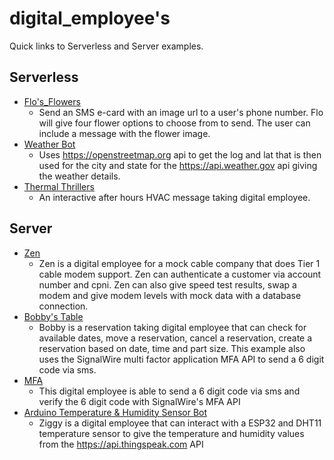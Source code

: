 # digital_employee's

Quick links to Serverless and Server examples.

## Serverless

* [Flo's_Flowers](https://github.com/signalwire/digital_employees/tree/main/serverless/Flos_Flowers)
  * Send an SMS e-card with an image url to a user's phone number. Flo will give four flower options to choose from to send. The user can include a message with the flower image.
* [Weather Bot](https://github.com/signalwire/digital_employees/tree/main/serverless/Weather_Bot)
  * Uses https://openstreetmap.org api to get the log and lat that is then used for the city and state for the https://api.weather.gov api giving the weather details.
* [Thermal Thrillers](https://github.com/signalwire/digital_employees/tree/main/serverless/Thermal_Thrillers)
  * An interactive after hours HVAC message taking digital employee.


## Server

* [Zen](https://github.com/signalwire/digital_employees/tree/main/server/Perl_Examples/Zen)
  * Zen is a digital employee for a mock cable company that does Tier 1 cable modem support. Zen can authenticate a customer via account number and cpni. Zen can also give speed test results, swap a modem and give modem levels with mock data with a database connection.
* [Bobby's Table](https://github.com/signalwire/digital_employees/tree/main/server/Perl_Examples/BobbysTable.ai)
  * Bobby is a reservation taking digital employee that can check for available dates, move a reservation, cancel a reservation, create a reservation based on date, time and part size. This example also uses the SignalWire multi factor application MFA API to send a 6 digit code via sms. 
* [MFA](https://github.com/signalwire/digital_employees/tree/main/server/Perl_Examples/MFA)
  * This digital employee is able to send a 6 digit code via sms and verify the 6 digit code with SignalWire's MFA API
* [Arduino Temperature & Humidity Sensor Bot](https://github.com/signalwire/digital_employees/tree/main/server/Perl_Examples/Arduino_Temperature_%26_Humidity_Sensor_Bot)
  * Ziggy is a digital employee that can interact with a ESP32 and DHT11 temperature sensor to give the temperature and humidity values from the https://api.thingspeak.com API
